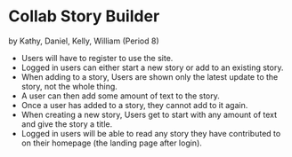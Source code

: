 # Collab Story Builder

by Kathy, Daniel, Kelly, William (Period 8)

* Users will have to register to use the site.
* Logged in users can either start a new story or add to an existing story.
* When adding to a story, Users are shown only the latest update to the story, not the whole thing.
* A user can then add some amount of text to the story.
* Once a user has added to a story, they cannot add to it again.
* When creating a new story, Users get to start with any amount of text and give the story a title.
* Logged in users will be able to read any story they have contributed to on their homepage (the landing page after login).
